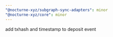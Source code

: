 ```yaml
---
"@nocturne-xyz/subgraph-sync-adapters": minor
"@nocturne-xyz/core": minor
---
```


add txhash and timestamp to deposit event
